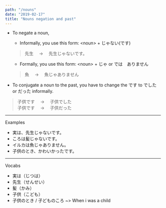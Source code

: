 ```yaml
---
path: "/nouns"
date: "2019-02-17"
title: "Nouns negation and past"
---
```


- To negate a noun,

  - Informally, you use this form: \<noun\> + じゃない(です)

  > 先生　 → 　先生じゃないです。

  - Formally, you use this form: \<noun\> + じゃ or では　ありません

  > 魚　 → 　魚じゃありません

- To conjugate a noun to the past, you have to change the です to でした or だった informally.

> 子供です　 → 　子供でした  
> 子供です　 → 　子供だった

---

Examples

- 実は、先生じゃないです。
- ころは髪じゃないです。
- イルカは魚じゃありません。
- 子供のとき、かわいかったです。

---

Vocabs

- 実は（じつは）
- 先生（せんせい）
- 髪（かみ）
- 子供（こども）
- 子供のとき / 子どものころ ~> When i was a child
